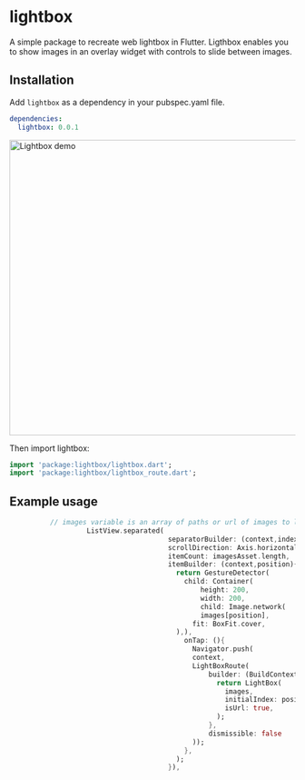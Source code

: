 # lightbox

A simple package to recreate web lightbox in Flutter.
Ligthbox enables you to show images in an overlay widget with controls to slide between images.
## Installation
Add `lightbox` as a dependency in your pubspec.yaml file.
```yaml
dependencies:
  lightbox: 0.0.1
```
<img src="https://github.com/SherlockHolmes2045/flutter_lightbox/blob/main/demo.gif" title="Lightbox demo" height="520px"/>

Then import lightbox:
```dart
import 'package:lightbox/lightbox.dart';
import 'package:lightbox/lightbox_route.dart';
```
## Example usage
```dart
          // images variable is an array of paths or url of images to load in the lightbox.
                   ListView.separated(
                                       separatorBuilder: (context,index) => SizedBox(width: 10.0),
                                       scrollDirection: Axis.horizontal,
                                       itemCount: imagesAsset.length,
                                       itemBuilder: (context,position){
                                         return GestureDetector(
                                           child: Container(
                                               height: 200,
                                               width: 200,
                                               child: Image.network(
                                               images[position],
                                             fit: BoxFit.cover,
                                         ),),
                                           onTap: (){
                                             Navigator.push(
                                             context,
                                             LightBoxRoute(
                                                 builder: (BuildContext context){
                                                   return LightBox(
                                                     images,
                                                     initialIndex: position,
                                                     isUrl: true,
                                                   );
                                                 },
                                                 dismissible: false
                                             ));
                                           },
                                         );
                                       }),
```



